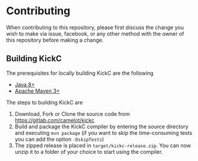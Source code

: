 # Contributing

When contributing to this repository, please first discuss the change you wish to make via issue,
facebook, or any other method with the owner of this repository before making a change. 

## Building KickC

The prerequisites for locally building KickC are the following

*  [Java 8+](https://openjdk.java.net/)
*  [Apache Maven 3+](https://maven.apache.org)

The steps to building KickC are

1.  Download, Fork or Clone the source code from https://gitlab.com/camelot/kickc 
2.  Build and package the KickC compiler by entering the source directory and executing `mvn package` 
    (if you want to skip the time-consuming tests you can add the option `-DskipTests`)
3. The zipped release is placed in `target/kickc-release.zip`. You can now unzip it to a folder of your choice to start using the compiler.



